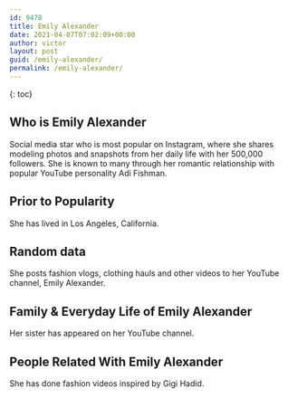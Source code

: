 ```yaml
---
id: 9478
title: Emily Alexander
date: 2021-04-07T07:02:09+00:00
author: victor
layout: post
guid: /emily-alexander/
permalink: /emily-alexander/
---
```



{: toc}


## Who is Emily Alexander



Social media star who is most popular on Instagram, where she shares modeling photos and snapshots from her daily life with her 500,000 followers. She is known to many through her romantic relationship with popular YouTube personality Adi Fishman. 

                
                
                
## Prior to Popularity



She has lived in Los Angeles, California. 

                
                
                
## Random data



She posts fashion vlogs, clothing hauls and other videos to her YouTube channel, Emily Alexander. 

                
                
                
## Family & Everyday Life of Emily Alexander



Her sister has appeared on her YouTube channel. 

                
                
                
## People Related With Emily Alexander



She has done fashion videos inspired by Gigi Hadid.

                
              
            
          
          
          